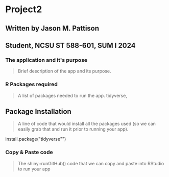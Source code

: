 # Project2

## Written by Jason M. Pattison

## Student, NCSU ST 588-601, SUM I 2024

### The application and it's purpose

> Brief description of the app and its purpose.

### R Packages required

> A list of packages needed to run the app.
tidyverse, 


## Package Installation

> A line of code that would install all the packages used (so we can easily grab that and run it prior to running your app).

install.package("tidyverse"")


### Copy & Paste code

> The shiny::runGitHub() code that we can copy and paste into RStudio to run your app


